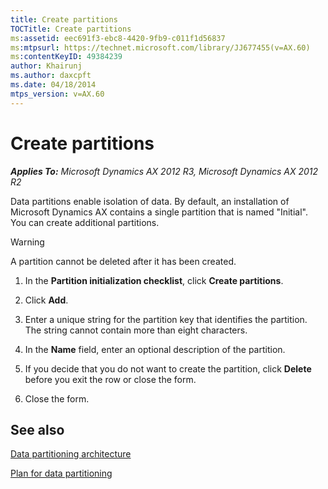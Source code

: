 ```yaml
---
title: Create partitions
TOCTitle: Create partitions
ms:assetid: eec691f3-ebc8-4420-9fb9-c011f1d56837
ms:mtpsurl: https://technet.microsoft.com/library/JJ677455(v=AX.60)
ms:contentKeyID: 49384239
author: Khairunj
ms.author: daxcpft
ms.date: 04/18/2014
mtps_version: v=AX.60
---
```


# Create partitions 


_**Applies To:** Microsoft Dynamics AX 2012 R3, Microsoft Dynamics AX 2012 R2_

Data partitions enable isolation of data. By default, an installation of Microsoft Dynamics AX contains a single partition that is named "Initial". You can create additional partitions.


> [!WARNING]
> <P>A partition cannot be deleted after it has been created.</P>



1.  In the **Partition initialization checklist**, click **Create partitions**.

2.  Click **Add**.

3.  Enter a unique string for the partition key that identifies the partition. The string cannot contain more than eight characters.

4.  In the **Name** field, enter an optional description of the partition.

5.  If you decide that you do not want to create the partition, click **Delete** before you exit the row or close the form.

6.  Close the form.

## See also

[Data partitioning architecture](data-partitioning-architecture.md)

[Plan for data partitioning](plan-for-data-partitioning.md)

  


